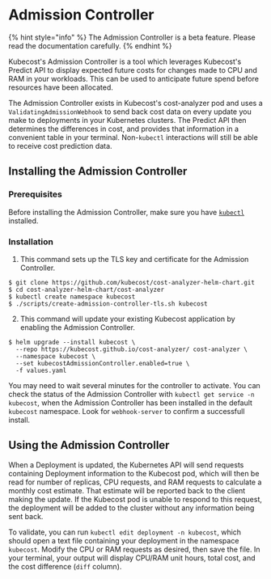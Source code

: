# Admission Controller

{% hint style="info" %}
The Admission Controller is a beta feature. Please read the documentation carefully.
{% endhint %}

Kubecost's Admission Controller is a tool which leverages Kubecost's Predict API to display expected future costs for changes made to CPU and RAM in your workloads. This can be used to anticipate future spend before resources have been allocated.

The Admission Controller exists in Kubecost's cost-analyzer pod and uses a `ValidatingAdmissionWebhook` to send back cost data on every update you make to deployments in your Kubernetes clusters. The Predict API then determines the differences in cost, and provides that information in a convenient table in your terminal. Non-`kubectl` interactions will still be able to receive cost prediction data.

## Installing the Admission Controller

### Prerequisites

Before installing the Admission Controller, make sure you have [`kubectl`](https://kubernetes.io/docs/reference/kubectl/) installed.

### Installation

1. This command sets up the TLS key and certificate for the Admission Controller.
```
$ git clone https://github.com/kubecost/cost-analyzer-helm-chart.git
$ cd cost-analyzer-helm-chart/cost-analyzer
$ kubectl create namespace kubecost
$ ./scripts/create-admission-controller-tls.sh kubecost
```

2. This command will update your existing Kubecost application by enabling the Admission Controller.
```
$ helm upgrade --install kubecost \
  --repo https://kubecost.github.io/cost-analyzer/ cost-analyzer \
  --namespace kubecost \
  --set kubecostAdmissionController.enabled=true \
  -f values.yaml
```

You may need to wait several minutes for the controller to activate. You can check the status of the Admission Controller with `kubectl get service -n kubecost`, when the Admission Controller has been installed in the default `kubecost` namespace. Look for `webhook-server` to confirm a successfull install.

## Using the Admission Controller

When a Deployment is updated, the Kubernetes API will send requests containing Deployment information to the Kubecost pod, which will then be read for number of replicas, CPU requests, and RAM requests to calculate a monthly cost estimate. That estimate will be reported back to the client making the update. If the Kubecost pod is unable to respond to this request, the deployment will be added to the cluster without any information being sent back.

To validate, you can run `kubectl edit deployment -n kubecost`, which should open a text file containing your deployment in the namespace `kubecost`. Modify the CPU or RAM requests as desired, then save the file. In your terminal, your output will display CPU/RAM unit hours, total cost, and the cost difference (`diff` column).

